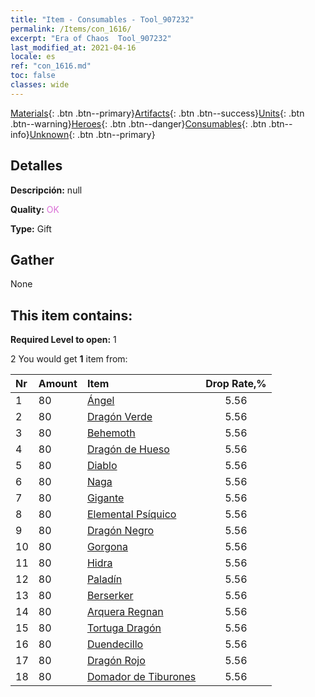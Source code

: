 ```yaml
---
title: "Item - Consumables - Tool_907232"
permalink: /Items/con_1616/
excerpt: "Era of Chaos  Tool_907232"
last_modified_at: 2021-04-16
locale: es
ref: "con_1616.md"
toc: false
classes: wide
---
```

 [Materials](/es/Items/){: .btn .btn--primary}[Artifacts](/es/Items/Artifacts/){: .btn .btn--success}[Units](/es/Items/Units/){: .btn .btn--warning}[Heroes](/es/Items/Heroes/){: .btn .btn--danger}[Consumables](/es/Items/Consumables/){: .btn .btn--info}[Unknown](/es/Items/Unknown/){: .btn .btn--primary}

## Detalles
 **Descripción:** null

 **Quality:** <span style="color: #DA70D6">OK</span>

 **Type:** Gift

## Gather

  None

## This item contains:

 **Required Level to open:** 1

 2 You would get **1** item  from:

  | Nr | Amount |     Item    | Drop Rate,% |
  |:---|:-------|:------------|:---------:|
  | 1 | 80 | [Ángel](/es/Items/unt_196/) | 5.56 | 
  | 2 | 80 | [Dragón Verde](/es/Items/unt_205/) | 5.56 | 
  | 3 | 80 | [Behemoth](/es/Items/unt_223/) | 5.56 | 
  | 4 | 80 | [Dragón de Hueso](/es/Items/unt_214/) | 5.56 | 
  | 5 | 80 | [Diablo](/es/Items/unt_232/) | 5.56 | 
  | 6 | 80 | [Naga](/es/Items/unt_240/) | 5.56 | 
  | 7 | 80 | [Gigante](/es/Items/unt_241/) | 5.56 | 
  | 8 | 80 | [Elemental Psíquico](/es/Items/unt_267/) | 5.56 | 
  | 9 | 80 | [Dragón Negro](/es/Items/unt_250/) | 5.56 | 
  | 10 | 80 | [Gorgona](/es/Items/unt_257/) | 5.56 | 
  | 11 | 80 | [Hidra](/es/Items/unt_259/) | 5.56 | 
  | 12 | 80 | [Paladín](/es/Items/unt_197/) | 5.56 | 
  | 13 | 80 | [Berserker](/es/Items/unt_224/) | 5.56 | 
  | 14 | 80 | [Arquera Regnan](/es/Items/unt_274/) | 5.56 | 
  | 15 | 80 | [Tortuga Dragón](/es/Items/unt_278/) | 5.56 | 
  | 16 | 80 | [Duendecillo](/es/Items/unt_270/) | 5.56 | 
  | 17 | 80 | [Dragón Rojo](/es/Items/unt_251/) | 5.56 | 
  | 18 | 80 | [Domador de Tiburones](/es/Items/unt_281/) | 5.56 | 
